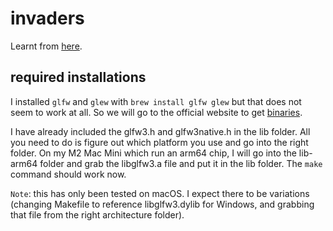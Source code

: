 # invaders
Learnt from [here](https://nicktasios.nl/posts/space-invaders-from-scratch-part-1.html).

## required installations
I installed `glfw` and `glew` with `brew install glfw glew` but that does not seem to work at all. So we will go to the official website to get [binaries](https://www.glfw.org/download.html).

I have already included the glfw3.h and glfw3native.h in the lib folder. All you need to do is figure out which platform you use and go into the right folder. On my M2 Mac Mini which run an arm64 chip, I will go into the lib-arm64 folder and grab the libglfw3.a file and put it in the lib folder. The `make` command should work now. 

`Note`: this has only been tested on macOS. I expect there to be variations (changing Makefile to reference libglfw3.dylib for Windows, and grabbing that file from the right architecture folder).
